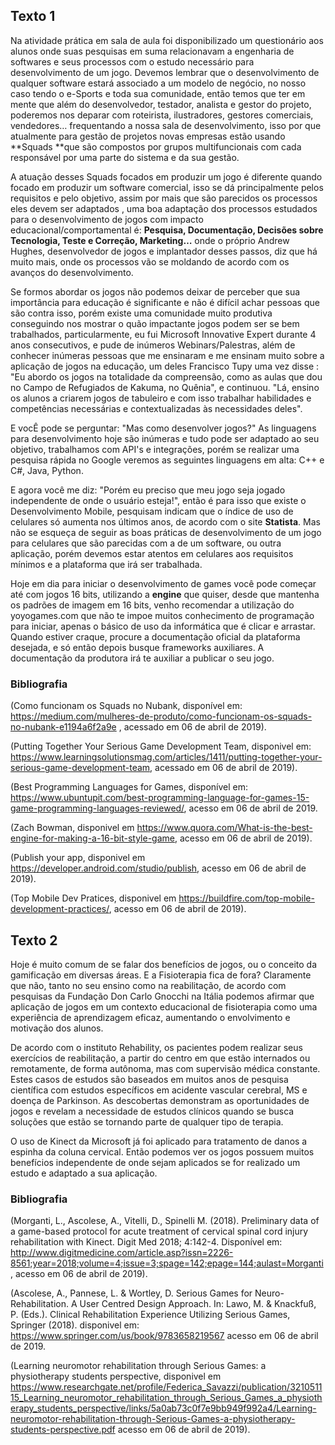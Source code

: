 ## Texto 1

Na atividade prática em sala de aula foi disponibilizado um questionário aos alunos onde suas pesquisas em suma relacionavam a engenharia de softwares e seus processos com o estudo necessário para desenvolvimento de um jogo. Devemos lembrar que o desenvolvimento de qualquer software estará associado a um modelo de negócio, no nosso caso tendo o e-Sports e toda sua comunidade, então temos que ter em mente que além do desenvolvedor, testador, analista e gestor do projeto, poderemos nos deparar com roteirista, ilustradores, gestores comerciais, vendedores… frequentando a nossa sala de desenvolvimento, isso por que atualmente para gestão de projetos novas empresas estão usando **Squads **que são compostos por grupos multifuncionais com cada responsável por uma parte do sistema e da sua gestão.

A atuação desses Squads focados em produzir um jogo é diferente quando focado em produzir um software comercial, isso se dá principalmente pelos requisitos e pelo objetivo, assim por mais que são parecidos os processos eles devem ser adaptados , uma boa adaptação dos processos estudados para o desenvolvimento de jogos com impacto educacional/comportamental é: **Pesquisa, Documentação, Decisões sobre Tecnologia, Teste e Correção, Marketing…** onde o próprio Andrew Hughes, desenvolvedor de jogos e implantador desses passos, diz que há muito mais, onde os processos vão se moldando de acordo com os avanços do desenvolvimento.

Se formos abordar os jogos não podemos deixar de perceber que sua importância para educação é significante e não é difícil achar pessoas que são contra isso, porém existe uma comunidade muito produtiva conseguindo nos mostrar o quão impactante jogos podem ser se bem trabalhados, particularmente, eu fui Microsoft Innovative Expert durante 4 anos consecutivos, e pude de inúmeros Webinars/Palestras, além de conhecer inúmeras pessoas que me ensinaram e me ensinam muito sobre a aplicação de jogos na educação, um deles Francisco Tupy uma vez disse : "Eu abordo os jogos na totalidade da compreensão, como as aulas que dou no Campo de Refugiados de Kakuma, no Quênia", e continuou. "Lá, ensino os alunos a criarem jogos de tabuleiro e com isso trabalhar habilidades e competências necessárias e contextualizadas às necessidades deles".

E vocÊ pode se perguntar: "Mas como desenvolver jogos?" As linguagens para desenvolvimento hoje são inúmeras e tudo pode ser adaptado ao seu objetivo, trabalhamos com API's e integrações, porém se realizar uma pesquisa rápida no Google veremos as seguintes linguagens em alta: C++ e C#, Java, Python.

E agora você me diz: "Porém eu preciso que meu jogo seja jogado independente de onde o usuário esteja!", então é para isso que existe o Desenvolvimento Mobile, pesquisam indicam que o índice de uso de celulares só aumenta nos últimos anos, de acordo com o site **Statista**. Mas não se esqueça de seguir as boas práticas de desenvolvimento de um jogo para celulares que são parecidas com a de um software, ou outra aplicação, porém devemos estar atentos em celulares aos requisitos mínimos e a plataforma que irá ser trabalhada.

Hoje em dia para iniciar o desenvolvimento de games você pode começar até com jogos 16 bits, utilizando a **engine** que quiser, desde que mantenha os padrões de imagem em 16 bits, venho recomendar a utilização do yoyogames.com que não te impoe muitos  conhecimento de programação para iniciar, apenas o básico de uso da informática que é clicar e arrastar. Quando estiver craque, procure a documentação oficial da plataforma desejada, e só então depois busque frameworks auxiliares. A documentação da produtora irá te auxiliar a publicar o seu jogo.


### Bibliografia

(Como funcionam os Squads no Nubank, disponível em: https://medium.com/mulheres-de-produto/como-funcionam-os-squads-no-nubank-e1194a6f2a9e , acessado em 06 de abril de 2019).

(Putting Together Your Serious Game Development Team, disponivel em: https://www.learningsolutionsmag.com/articles/1411/putting-together-your-serious-game-development-team, acessado em 06 de abril de 2019).

(Best Programming Languages for Games, disponível em: https://www.ubuntupit.com/best-programming-language-for-games-15-game-programming-languages-reviewed/, acesso em 06 de abril de 2019.

(Zach Bowman, disponivel em https://www.quora.com/What-is-the-best-engine-for-making-a-16-bit-style-game, acesso em 06 de abril de 2019).

(Publish your app, disponivel em https://developer.android.com/studio/publish, acesso em 06 de abril de 2019).

(Top Mobile Dev Pratices, disponivel em https://buildfire.com/top-mobile-development-practices/, acesso em 06 de abril de 2019).


## Texto 2

Hoje é muito comum de se falar dos benefícios de jogos, ou o conceito da gamificação em diversas áreas. E a Fisioterapia fica de fora? Claramente que não, tanto no seu ensino como na reabilitação, de acordo com pesquisas da Fundação Don Carlo Gnocchi na Itália podemos afirmar que aplicação de jogos em um contexto educacional de fisioterapia como uma experiência de aprendizagem eficaz, aumentando o envolvimento e motivação dos alunos.

De acordo com o instituto Rehability, os pacientes podem realizar seus exercícios de reabilitação, a partir do centro em que estão internados ou remotamente, de forma autônoma, mas com supervisão médica constante. Estes casos de estudos são baseados  em muitos anos de pesquisa científica com estudos específicos em acidente vascular cerebral, MS e doença de Parkinson. As descobertas demonstram as oportunidades de jogos e revelam a necessidade de estudos clínicos quando se busca soluções que estão se tornando parte de qualquer tipo de terapia. 

O uso de Kinect da Microsoft já foi aplicado para tratamento de danos a espinha da coluna cervical. Então podemos ver os jogos possuem muitos benefícios independente de onde sejam aplicados se for realizado um estudo e adaptado a sua aplicação.

### Bibliografia	

(Morganti, L., Ascolese, A., Vitelli, D., Spinelli M. (2018). Preliminary data of a game-based protocol for acute treatment of cervical spinal cord injury rehabilitation with Kinect. Digit Med 2018; 4:142-4. Disponível em: http://www.digitmedicine.com/article.asp?issn=2226-8561;year=2018;volume=4;issue=3;spage=142;epage=144;aulast=Morganti, acesso em 06 de abril de 2019).

(Ascolese, A., Pannese, L. & Wortley, D. Serious Games for Neuro-Rehabilitation. A User Centred Design Approach. In: Lawo, M. & Knackfuß, P. (Eds.). Clinical Rehabilitation Experience Utilizing Serious Games, Springer (2018). disponivel em: https://www.springer.com/us/book/9783658219567 acesso em 06 de abril de 2019.									

(Learning neuromotor rehabilitation through Serious Games: a physiotherapy students perspective, disponivel em https://www.researchgate.net/profile/Federica_Savazzi/publication/321051115_Learning_neuromotor_rehabilitation_through_Serious_Games_a_physiotherapy_students_perspective/links/5a0ab73c0f7e9bb949f992a4/Learning-neuromotor-rehabilitation-through-Serious-Games-a-physiotherapy-students-perspective.pdf acesso em 06 de abril de 2019).
